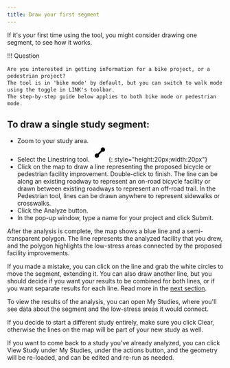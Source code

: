 ```yaml
---
title: Draw your first segment
---
```

If it's your first time using the tool, you might consider drawing one segment, to see how it works.


!!! Question

    Are you interested in getting information for a bike project, or a pedestrian project?
    The tool is in 'bike mode' by default, but you can switch to walk mode using the toggle in LINK's toolbar.
    The step-by-step guide below applies to both bike mode or pedestrian mode.
    
## To draw a single study segment:
- Zoom to your study area.
- Select the Linestring tool. ![linestring](../assets/line.svg){: style="height:20px;width:20px"}
- Click on the map to draw a line representing the proposed bicycle or pedestrian facility improvement. Double-click to finish.
 The line can be along an existing roadway to represent an on-road bicycle facility or drawn between existing roadways to represent an off-road trail. In the Pedestrian tool, lines can be drawn anywhere to represent sidewalks or crosswalks.
- Click the Analyze button.
- In the pop-up window, type a name for your project and click Submit.

After the analysis is complete, the map shows a blue line and a semi-transparent polygon. The line represents the analyzed facility that you drew, 
and the polygon highlights the low-stress areas connected by the proposed facility improvements.

If you made a mistake, you can click on the line and grab the white circles to move the segment, extending it. You can also draw another line, but you should decide if you want your results to be 
combined for both lines, or if you want separate results for each line. Read more in the [next section](/getting-started/analyzing-multiple-segments).

To view the results of the analysis, you can open My Studies, where you'll see data about the segment and the low-stress areas it would connect.

If you decide to start a different study entirely, make sure you click Clear, otherwise the lines on the map will be part of your new study as well.

If you want to come back to a study you've already analyzed, you can click View Study under My Studies, under the actions button, and the geometry will be re-loaded, and can be edited and re-run as needed.
